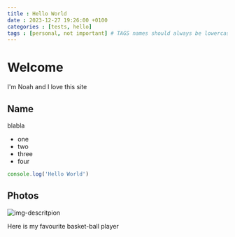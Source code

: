 ```yaml
---
title : Hello World
date : 2023-12-27 19:26:00 +0100
categories : [tests, hello]
tags : [personal, not important] # TAGS names should always be lowercase
---
```


# Welcome

I'm Noah and  I love this site

## Name

blabla

* one
* two
* three 
* four

```javascript
console.log('Hello World')
```
## Photos

![img-descritpion](https://cdn.vox-cdn.com/thumbor/qwNHFqyEIY1H7dNpqA1tphd-yo4=/0x0:4800x3300/1820x1213/filters:focal(2064x0:2832x768):format(webp)/cdn.vox-cdn.com/uploads/chorus_image/image/72865582/1792435167.0.jpg) 



Here is my favourite basket-ball player


